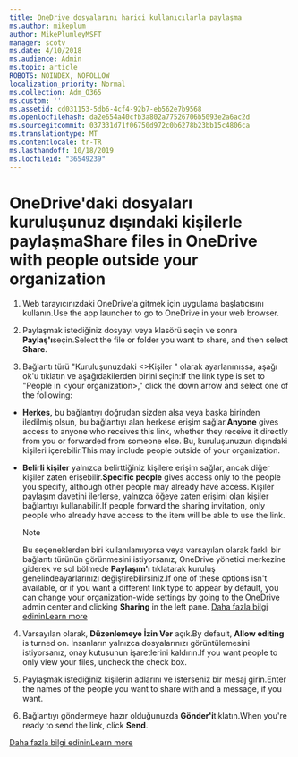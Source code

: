 ```yaml
---
title: OneDrive dosyalarını harici kullanıcılarla paylaşma
ms.author: mikeplum
author: MikePlumleyMSFT
manager: scotv
ms.date: 4/10/2018
ms.audience: Admin
ms.topic: article
ROBOTS: NOINDEX, NOFOLLOW
localization_priority: Normal
ms.collection: Adm_O365
ms.custom: ''
ms.assetid: cd031153-5db6-4cf4-92b7-eb562e7b9568
ms.openlocfilehash: da2e654a40cfb3a802a77526706b5093e2a6ac2d
ms.sourcegitcommit: 037331d71f06750d972c0b6278b23bb15c4806ca
ms.translationtype: MT
ms.contentlocale: tr-TR
ms.lasthandoff: 10/18/2019
ms.locfileid: "36549239"
---
```

# <a name="share-files-in-onedrive-with-people-outside-your-organization"></a><span data-ttu-id="fd447-102">OneDrive'daki dosyaları kuruluşunuz dışındaki kişilerle paylaşma</span><span class="sxs-lookup"><span data-stu-id="fd447-102">Share files in OneDrive with people outside your organization</span></span>

1. <span data-ttu-id="fd447-103">Web tarayıcınızdaki OneDrive'a gitmek için uygulama başlatıcısını kullanın.</span><span class="sxs-lookup"><span data-stu-id="fd447-103">Use the app launcher to go to OneDrive in your web browser.</span></span> 
    
2. <span data-ttu-id="fd447-104">Paylaşmak istediğiniz dosyayı veya klasörü seçin ve sonra **Paylaş'ı**seçin.</span><span class="sxs-lookup"><span data-stu-id="fd447-104">Select the file or folder you want to share, and then select **Share**.</span></span> 
    
3. <span data-ttu-id="fd447-105">Bağlantı türü "Kuruluşunuzdaki \<\>Kişiler " olarak ayarlanmışsa, aşağı ok'u tıklatın ve aşağıdakilerden birini seçin:</span><span class="sxs-lookup"><span data-stu-id="fd447-105">If the link type is set to "People in \<your organization\>," click the down arrow and select one of the following:</span></span> 
    
  - <span data-ttu-id="fd447-106">**Herkes,** bu bağlantıyı doğrudan sizden alsa veya başka birinden iledilmiş olsun, bu bağlantıyı alan herkese erişim sağlar.</span><span class="sxs-lookup"><span data-stu-id="fd447-106">**Anyone** gives access to anyone who receives this link, whether they receive it directly from you or forwarded from someone else.</span></span> <span data-ttu-id="fd447-107">Bu, kuruluşunuzun dışındaki kişileri içerebilir.</span><span class="sxs-lookup"><span data-stu-id="fd447-107">This may include people outside of your organization.</span></span> 
    
  - <span data-ttu-id="fd447-108">**Belirli kişiler** yalnızca belirttiğiniz kişilere erişim sağlar, ancak diğer kişiler zaten erişebilir.</span><span class="sxs-lookup"><span data-stu-id="fd447-108">**Specific people** gives access only to the people you specify, although other people may already have access.</span></span> <span data-ttu-id="fd447-109">Kişiler paylaşım davetini ilerlerse, yalnızca öğeye zaten erişimi olan kişiler bağlantıyı kullanabilir.</span><span class="sxs-lookup"><span data-stu-id="fd447-109">If people forward the sharing invitation, only people who already have access to the item will be able to use the link.</span></span> 
    
    > [!NOTE]
    > <span data-ttu-id="fd447-110">Bu seçeneklerden biri kullanılamıyorsa veya varsayılan olarak farklı bir bağlantı türünün görünmesini istiyorsanız, OneDrive yönetici merkezine giderek ve sol bölmede **Paylaşım'ı** tıklatarak kuruluş genelindeayarlarınızı değiştirebilirsiniz.</span><span class="sxs-lookup"><span data-stu-id="fd447-110">If one of these options isn't available, or if you want a different link type to appear by default, you can change your organization-wide settings by going to the OneDrive admin center and clicking **Sharing** in the left pane.</span></span> [<span data-ttu-id="fd447-111">Daha fazla bilgi edinin</span><span class="sxs-lookup"><span data-stu-id="fd447-111">Learn more</span></span>](https://go.microsoft.com/fwlink/?linkid=871961)
  
4. <span data-ttu-id="fd447-112">Varsayılan olarak, **Düzenlemeye İzin Ver** açık.</span><span class="sxs-lookup"><span data-stu-id="fd447-112">By default, **Allow editing** is turned on.</span></span> <span data-ttu-id="fd447-113">İnsanların yalnızca dosyalarınızı görüntülemesini istiyorsanız, onay kutusunun işaretlerini kaldırın.</span><span class="sxs-lookup"><span data-stu-id="fd447-113">If you want people to only view your files, uncheck the check box.</span></span> 
    
5. <span data-ttu-id="fd447-114">Paylaşmak istediğiniz kişilerin adlarını ve isterseniz bir mesaj girin.</span><span class="sxs-lookup"><span data-stu-id="fd447-114">Enter the names of the people you want to share with and a message, if you want.</span></span>
    
6. <span data-ttu-id="fd447-115">Bağlantıyı göndermeye hazır olduğunuzda **Gönder'i**tıklatın.</span><span class="sxs-lookup"><span data-stu-id="fd447-115">When you're ready to send the link, click **Send**.</span></span> 
    
[<span data-ttu-id="fd447-116">Daha fazla bilgi edinin</span><span class="sxs-lookup"><span data-stu-id="fd447-116">Learn more</span></span>](https://go.microsoft.com/fwlink/?linkid=871861)
  

